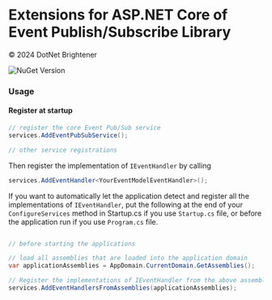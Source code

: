 ﻿# Extensions for ASP.NET Core of Event Publish/Subscribe Library

&copy; 2024 DotNet Brightener

![NuGet Version](https://img.shields.io/nuget/v/DotNetBrightener.Plugins.EventPubSub.DependencyInjection)

### Usage


#### Register at startup

```csharp
// register the core Event Pub/Sub service
services.AddEventPubSubService();

// other service registrations

```

Then register the implementation of `IEventHandler` by calling

```csharp
services.AddEventHandler<YourEventModelEventHandler>();
```

If you want to automatically let the application detect and register all the implementations of `IEventHandler`, put the following at the end of your `ConfigureServices` method in Startup.cs if you use `Startup.cs` file, or before the application run if you use `Program.cs` file.


```csharp

// before starting the applications

// load all assemblies that are loaded into the application domain
var applicationAssemblies = AppDomain.CurrentDomain.GetAssemblies();

// Register the implementations of IEventHandler from the above assemblies
services.AddEventHandlersFromAssemblies(applicationAssemblies);

```